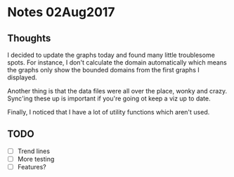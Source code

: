 # Notes 02Aug2017

## Thoughts

I decided to update the graphs today and found many little troublesome spots.  For instance, I don't calculate the domain automatically which means the graphs only show the bounded domains from the first graphs I displayed.  

Another thing is that the data files were all over the place, wonky and crazy.  Sync'ing these up is important if you're going ot keep a viz up to date.

Finally, I noticed that I have a lot of utility functions which aren't used.  

## TODO

- [ ] Trend lines
- [ ] More testing
- [ ] Features?
